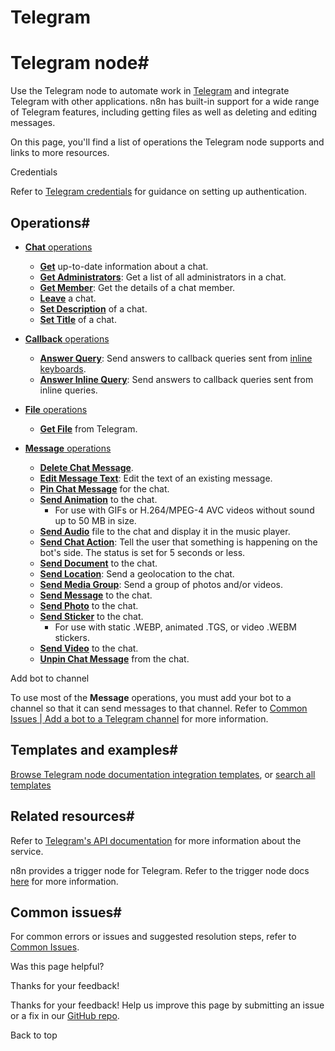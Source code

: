 # Telegram

[ ](https://github.com/n8n-io/n8n-docs/edit/main/docs/integrations/builtin/app-nodes/n8n-nodes-base.telegram/index.md "Edit this page")

# Telegram node#

Use the Telegram node to automate work in [Telegram](https://telegram.org/) and integrate Telegram with other applications. n8n has built-in support for a wide range of Telegram features, including getting files as well as deleting and editing messages. 

On this page, you'll find a list of operations the Telegram node supports and links to more resources.

Credentials

Refer to [Telegram credentials](../../credentials/telegram/) for guidance on setting up authentication. 

## Operations#

  * [**Chat** operations](chat-operations/)
    * [**Get**](chat-operations/#get-chat) up-to-date information about a chat.
    * [**Get Administrators**](chat-operations/#get-administrators): Get a list of all administrators in a chat.
    * [**Get Member**](chat-operations/#get-chat-member): Get the details of a chat member.
    * [**Leave**](chat-operations/#leave-chat) a chat.
    * [**Set Description**](chat-operations/#set-description) of a chat.
    * [**Set Title**](chat-operations/#set-title) of a chat.
  * [**Callback** operations](callback-operations/)
    * [**Answer Query**](callback-operations/#answer-query): Send answers to callback queries sent from [inline keyboards](https://core.telegram.org/bots/features#inline-keyboards).
    * [**Answer Inline Query**](callback-operations/#answer-inline-query): Send answers to callback queries sent from inline queries.
  * [**File** operations](file-operations/)
    * [**Get File**](file-operations/#get-file) from Telegram.
  * [**Message** operations](message-operations/)

    * [**Delete Chat Message**](message-operations/#delete-chat-message).
    * [**Edit Message Text**](message-operations/#edit-message-text): Edit the text of an existing message.
    * [**Pin Chat Message**](message-operations/#pin-chat-message) for the chat.
    * [**Send Animation**](message-operations/#send-animation) to the chat.
      * For use with GIFs or H.264/MPEG-4 AVC videos without sound up to 50 MB in size.
    * [**Send Audio**](message-operations/#send-audio) file to the chat and display it in the music player.
    * [**Send Chat Action**](message-operations/#send-chat-action): Tell the user that something is happening on the bot's side. The status is set for 5 seconds or less.
    * [**Send Document**](message-operations/#send-document) to the chat.
    * [**Send Location**](message-operations/#send-location): Send a geolocation to the chat.
    * [**Send Media Group**](message-operations/#send-media-group): Send a group of photos and/or videos.
    * [**Send Message**](message-operations/#send-message) to the chat.
    * [**Send Photo**](message-operations/#send-photo) to the chat.
    * [**Send Sticker**](message-operations/#send-sticker) to the chat.
      * For use with static .WEBP, animated .TGS, or video .WEBM stickers.
    * [**Send Video**](message-operations/#send-video) to the chat.
    * [**Unpin Chat Message**](message-operations/#unpin-chat-message) from the chat.

Add bot to channel

To use most of the **Message** operations, you must add your bot to a channel so that it can send messages to that channel. Refer to [Common Issues | Add a bot to a Telegram channel](common-issues/#add-a-bot-to-a-telegram-channel) for more information.

## Templates and examples#




[Browse Telegram node documentation integration templates](https://n8n.io/integrations/telegram/), or [search all templates](https://n8n.io/workflows/)

## Related resources#

Refer to [Telegram's API documentation](https://core.telegram.org/bots/api) for more information about the service.

n8n provides a trigger node for Telegram. Refer to the trigger node docs [here](../../trigger-nodes/n8n-nodes-base.telegramtrigger/) for more information.

## Common issues#

For common errors or issues and suggested resolution steps, refer to [Common Issues](common-issues/).

Was this page helpful? 

Thanks for your feedback! 

Thanks for your feedback! Help us improve this page by submitting an issue or a fix in our [GitHub repo](https://github.com/n8n-io/n8n-docs). 

Back to top 
